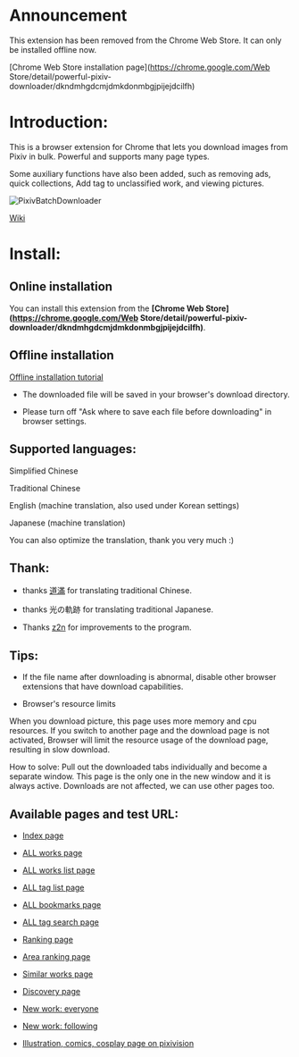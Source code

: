 # Announcement

This extension has been removed from the Chrome Web Store. It can only be installed offline now.

[Chrome Web Store installation page](https://chrome.google.com/Web Store/detail/powerful-pixiv-downloader/dkndmhgdcmjdmkdonmbgjpijejdcilfh)

# Introduction:

This is a browser extension for Chrome that lets you download images from Pixiv in bulk. Powerful and supports many page types.

Some auxiliary functions have also been added, such as removing ads, quick collections, Add tag to unclassified work, and viewing pictures.

![PixivBatchDownloader](https://raw.githubusercontent.com/wiki/xuejianxianzun/PixivBatchDownloader/images/2019-08-18-11-11-16.png)

[Wiki](https://github.com/xuejianxianzun/PixivBatchDownloader/wiki)

# Install:

## Online installation

You can install this extension from the **[Chrome Web Store](https://chrome.google.com/Web Store/detail/powerful-pixiv-downloader/dkndmhgdcmjdmkdonmbgjpijejdcilfh)**.

## Offline installation

[Offline installation tutorial](https://github.com/xuejianxianzun/PixivBatchDownloader/wiki/2.-%E5%AE%89%E8%A3%85#%E7%A6%BB%E7%BA%BF%E5%AE%89%E8%A3%85)

- The downloaded file will be saved in your browser's download directory.

- Please turn off "Ask where to save each file before downloading" in browser settings.

## Supported languages:

Simplified Chinese

Traditional Chinese

English (machine translation, also used under Korean settings)

Japanese (machine translation)

You can also optimize the translation, thank you very much :)

## Thank:

- thanks [道滿](https://zhtw.me/) for translating traditional Chinese.

- thanks 光の軌跡 for translating traditional Japanese.

- Thanks [z2n](https://github.com/z2n) for improvements to the program.

## Tips:

- If the file name after downloading is abnormal, disable other browser extensions that have download capabilities.

- Browser's resource limits

When you download picture, this page uses more memory and cpu resources. If you switch to another page and the download page is not activated, Browser will limit the resource usage of the download page, resulting in slow download.

How to solve: Pull out the downloaded tabs individually and become a separate window. This page is the only one in the new window and it is always active. Downloads are not affected, we can use other pages too.

## Available pages and test URL:

- [Index page](https://www.pixiv.net/)

- [ALL works page](https://www.pixiv.net/member_illust.php?mode=medium&illust_id=62751951)

- [ALL works list page](https://www.pixiv.net/member_illust.php?id=544479)

- [ALL tag list page](https://www.pixiv.net/member_illust.php?id=544479&tag=%E6%9D%B1%E6%96%B9)

- [ALL bookmarks page](https://www.pixiv.net/bookmark.php?id=544479)

- [ALL tag search page](https://www.pixiv.net/search.php?s_mode=s_tag&word=saber)

- [Ranking page](https://www.pixiv.net/ranking.php)

- [Area ranking page](https://www.pixiv.net/ranking_area.php?type=state&no=0)

- [Similar works page](https://www.pixiv.net/bookmark_add.php?id=63148723)

- [Discovery page](https://www.pixiv.net/discovery)

- [New work: everyone](https://www.pixiv.net/new_illust.php)

- [New work: following](https://www.pixiv.net/bookmark_new_illust.php)

- [Illustration, comics, cosplay page on pixivision](https://www.pixivision.net/zh/a/3190)